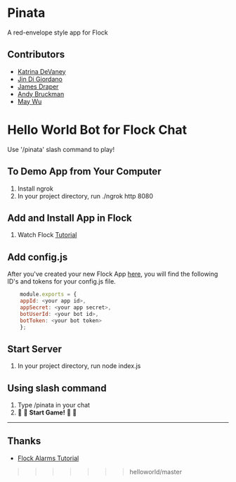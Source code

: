 # Pinata
A red-envelope style app for Flock

## Contributors
* [Katrina DeVaney](https://github.com/kattak)
* [Jin Di Giordano](https://github.com/jindigiordano)
* [James Draper](https://github.com/jdraper9)
* [Andy Bruckman](https://github.com/abruckman)
* [May Wu](https://github.com/codemayday)

# Hello World Bot for Flock Chat

Use '/pinata' slash command to play!

## To Demo App from Your Computer
1. Install ngrok
2. In your project directory, run
    ./ngrok http 8080

## Add and  Install App in Flock
1. Watch Flock [Tutorial](https://youtu.be/WBBIbueCW7I?list=PLBuDiXOL2QKELVFRl3NJGEHBSyngCZH3_)

## Add config.js
After you've created your new Flock App [here](https://dev.flock.co/apps/new), you will find the following ID's and tokens for your config.js file.
```javascript
    module.exports = {
    appId: <your app id>,
    appSecret: <your app secret>,
    botUserId: <your bot id>,
    botToken: <your bot token>
    };
```


## Start Server
1. In your project directory, run
    node index.js

## Using slash command
1. Type /pinata in your chat
2. 🎉 🎉 **Start Game!** 🎉 🎉

----
## Thanks
* [Flock Alarms Tutorial](https://github.com/flockchat/flock-alarms)
>>>>>>> helloworld/master
